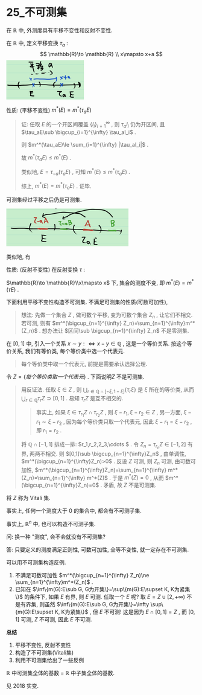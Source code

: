 # 25_不可测集

在 $\mathbb{R}$ 中, 外测度具有平移不变性和反射不变性.

在 $\mathbb{R}$ 中, 定义平移变换 $\tau_a$ : 
$$
\mathbb{R}\to \mathbb{R} \\
x\mapsto x+a
$$
![image-20211220000535175](25_不可测集.assets/image-20211220000535175.png)

性质: (平移不变性) $m^*(E)=m^*(\tau_a E)$ 

> 证: 任取 $E$ 的一个开区间覆盖 $\{I_i\}_{i=1}^{\infty}$ , 则 $\tau_a I_i$ 仍为开区间, 且 $\tau_aE\sub \bigcup_{i=1}^{\infty} \tau_aI_i$ .
>
> 则 $m^*(\tau_aE)\le \sum_{i=1}^{\infty} |\tau_aI_i|$ .
>
> 故 $m^*(\tau_aE)\le m^*(E)$ .
>
> 类似地, $E=\tau_{-a}(\tau_aE)$ , 可知 $m^*(E)\le m^*(\tau_aE)$ .
>
> 综上, $m^*(E) = m^*(\tau_aE)$ . 证毕.

可测集经过平移之后仍是可测集.

![image-20211220001115491](25_不可测集.assets/image-20211220001115491.png)

类似地, 有

性质: (反射不变性)  在反射变换 $\tau$ :

$\mathbb{R}\to \mathbb{R}\\x\mapsto x$ 下, 集合的测度不变, 即 $m^*(E)=m^*(\tau E)$ .

下面利用平移不变性构造不可测集. 不满足可测集的性质(可数可加性),

> 想法: 先做一个集合 $Z$ , 做可数个平移, 变为可数个集合 $Z_n$ , 让它们不相交. 若可测, 则有 $m^*(\bigcup_{n=1}^{\infty} Z_n)=\sum_{n=1}^{\infty}m^*(Z_n)$ . 想办法让 $区间\sub \bigcup_{n=1}^{\infty} Z_n$ 不是零测集.

在 $[0,1]$ 中, 引入一个关系 $x\sim y:\Leftrightarrow x-y\in \mathbb{Q}$ , 这是一个等价关系. 按这个等价关系, 我们有等价类, 每个等价类中选一个代表元. 

> 每个等价类中取一个代表元, 前提是需要承认选择公理. 

令 $Z=\{每个等价类取一个代表元\}$ . 下面说明$Z$ 不是可测集. 

> 用反证法. 任取 $\xi \in Z$ , 则 $\bigcup_{r\in \mathbb{Q}\cap [-\xi, 1-\xi]} \{\tau_r \xi \}$ 是 $\xi$ 所在的等价类, 从而  $\bigcup_{r\in \mathbb{Q}} \tau_r Z \supset [0,1]$ . 易知 $\tau_r Z$ 是互不相交的. 
>
> > 事实上, 如果 $\xi \in \tau_{r_1}Z\cap \tau_{r_2}Z$ , 则 $\xi-r_1,\xi-r_2\in Z$ , 另一方面, $\xi-r_1\sim \xi-r_2$ , 因为每个等价类只取一个代表元, 因此 $\xi-r_1 = \xi-r_2$ , 即 $r_1=r_2$ .
>
> 将 $\mathbb{Q}\cap[-1,1]$ 排成一排: $r_1,r_2,2_3,\cdots $ . 令 $Z_n=\tau_{r_n}Z\in[-1,2]$ 有界, 两两不相交. 则 $[0,1]\sub \bigcup_{n=1}^{\infty}Z_n$ , 由单调性, $m^*(\bigcup_{n=1}^{\infty}Z_n)>0$ . 反设 $Z$ 可测, 则 $Z_n$ 可测, 由可数可加性, $m^*(\bigcup_{n=1}^{\infty}Z_n)=\sum_{n=1}^{\infty} m^*(Z_n)=\sum_{n=1}^{\infty} m^*(Z)$ . 于是 $m^*(Z)=0$ , 从而 $m^*(\bigcup_{n=1}^{\infty}Z_n)=0$ . 矛盾, 故 $Z$ 不是可测集.

将 $Z$ 称为 Vitali 集.

事实上, 任何一个测度大于 0 的集合中, 都会有不可测子集. 

事实上, $\mathbb{R}^n$ 中, 也可以构造不可测子集. 

问: 换一种 "测度", 会不会就没有不可测集?

答: 只要定义的测度满足正则性, 可数可加性, 全等不变性, 就一定存在不可测集.

可以用不可测集构造反例.

1. 不满足可数可加性 $m^*(\bigcup_{n=1}^{\infty} Z_n)\ne \sum_{n=1}^{\infty}m^*(Z_n)$ .
2. 已知在 $\inf\{m(G):E\sub G, G为开集\}=\sup\{m(G):E\supset K, K为紧集\}$ 的条件下, 如果 $E$ 有界, 则 $E$ 可测. 任取一个 $E$ 呢? 取 $E=Z\cup [2,+\infty)$ 不是有界集, 则虽然 $\inf\{m(G):E\sub G, G为开集\}=\infty \sup\{m(G):E\supset K, K为紧集\}$ , 但 $E$ 不可测! 这是因为 $E\cap [0,1]=Z$ , 而 $[0,1]$ 可测, $Z$ 不可测, 因此 $E$ 不可测.

**总结** 

1. 平移不变性, 反射不变性
2. 构造了不可测集(Vitali集) 
3. 利用不可测集给出了一些反例

$\mathbb{R}$ 中可测集全体的基数 = $\mathbb{R}$ 中子集全体的基数.

见 2018 实变.


